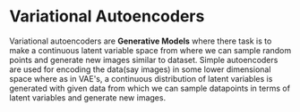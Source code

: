 # Variational Autoencoders
Variational autoencoders are **Generative Models** where there task is to make a continuous latent variable space from where we can sample random points and generate new images similar to dataset. 
Simple autoencoders are used for encoding the data(say images) in some lower dimensional space where as in VAE's, a continuous distribution of latent variables is generated with given data from which we can sample datapoints in terms of latent variables and generate new images.
